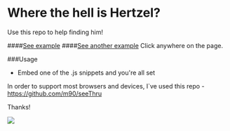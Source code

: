 # Where the hell is Hertzel?

Use this repo to help finding him!

####[See example](https://hertzelnotfoundongithub.firebaseapp.com "See example") 
####[See another example](https://bintraykmock1.firebaseapp.com "See example") 
Click anywhere on the page.

###Usage

- Embed one of the .js snippets and you're all set

In order to support most browsers and devices, I`ve used this repo - 
https://github.com/m90/seeThru

Thanks!

![](https://hertzelnotfoundongithub.firebaseapp.com/screenshot.png)